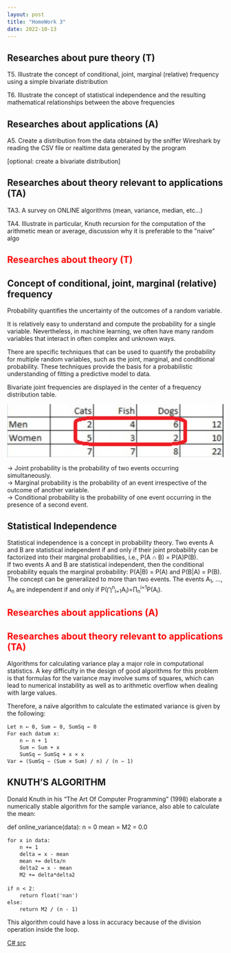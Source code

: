```yaml
---
layout: post
title: "HomeWork 3"
date: 2022-10-13
---
```



## Researches about pure theory (T)

T5. Illustrate the concept of conditional, joint, marginal (relative) frequency using a simple bivariate distribution<br />

T6. Illustrate the concept of statistical independence and the resulting mathematical relationships between the above frequencies

## Researches about applications (A)

A5. Create a distribution from the data obtained by the sniffer Wireshark by reading the CSV file or realtime data generated by the program<br />

[optional: create a bivariate distribution]

## Researches about theory relevant to applications (TA)

TA3. A survey on ONLINE algorithms (mean, variance, median, etc...)<br />

TA4. Illustrate in particular, Knuth recursion for the computation of the arithmetic mean or average, discussion why it is preferable to the "naive" algo



## <span style="color:red">Researches about theory (T)</span>


##  Concept of conditional, joint, marginal (relative) frequency 
Probability quantifies the uncertainty of the outcomes of a random variable.

It is relatively easy to understand and compute the probability for a single variable. Nevertheless, in machine learning, we often have many random variables that interact in often complex and unknown ways.

There are specific techniques that can be used to quantify the probability for multiple random variables, such as the joint, marginal, and conditional probability. These techniques provide the basis for a probabilistic understanding of fitting a predictive model to data.

Bivariate joint frequencies are displayed in the center of a frequency distribution table.<br/> 

![temperatureClass](/assets/HomeWork3/bivariateDistribution.PNG)


  →  Joint probability is the probability of two events occurring simultaneously.<br />
  →  Marginal probability is the probability of an event irrespective of the outcome of another variable.<br />
  →  Conditional probability is the probability of one event occurring in the presence of a second event.
<br />


##  Statistical Independence

Statistical independence is a concept in probability theory. Two events A and B are statistical independent if and only if their joint probability can be factorized into their marginal probabilities, i.e., P(A ∩  B) = P(A)P(B). <br/>
If two events A and B are statistical independent, then the conditional probability equals the marginal probability: P(A|B) = P(A) and P(B|A) = P(B). The concept can be generalized to more than two events. The events A<sub>1</sub>, …, A<sub>n</sub> are independent if and only if P(⋂<sup>n</sup><sub>i=1</sub>A<sub>i</sub>)=∏<sub>n</sub><sup>i=1</sup>P(A<sub>i</sub>).

## <span style="color:red"> Researches about applications (A)</span>


## <span style="color:red"> Researches about theory relevant to applications (TA)</span>

Algorithms for calculating variance play a major role in computational statistics. A key difficulty in the design of good algorithms for this problem is that formulas for the variance may involve sums of squares, which can lead to numerical instability as well as to arithmetic overflow when dealing with large values. <br/>

Therefore, a naïve algorithm to calculate the estimated variance is given by the following:

    Let n ← 0, Sum ← 0, SumSq ← 0
    For each datum x:
        n ← n + 1
        Sum ← Sum + x
        SumSq ← SumSq + x × x
    Var = (SumSq − (Sum × Sum) / n) / (n − 1)


## KNUTH’S ALGORITHM

Donald Knuth in his “The Art Of Computer Programming” (1998) elaborate a numerically stable algorithm for the sample variance, also able to calculate the mean:

def online_variance(data):
    n = 0
    mean = M2 = 0.0

    for x in data:
        n += 1
        delta = x - mean
        mean += delta/n
        delta2 = x - mean
        M2 += delta*delta2

    if n < 2:
        return float('nan')
    else:
        return M2 / (n - 1)

This algorithm could have a loss in accuracy because of the division operation inside the loop.


[C# src](https://github.com/user0x1234/user0x1234.github.io/tree/main/src/HomeWork3/)
